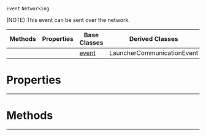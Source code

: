  `Event` `Networking`



(NOTE) This event can be sent over the network.

|Methods|Properties|Base Classes|Derived Classes|
|---|---|---|---|
| | |[event](https://github.com/dragonCASTjosh/PlasmaDocs/blob/master/code_reference/class_reference/event.markdown)|LauncherCommunicationEvent|


 #  Properties


---  
 #  Methods


---  
 

 